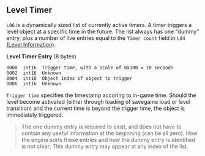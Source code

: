 ## Level Timer

```L06``` is a dynamically sized list of currently active timers. A timer triggers a level object at a specific time in the future.
The list always has one "dummy" entry, plus a number of live entries equal to the ```Timer count``` field in ```L04``` [(Level Information)](mapInformation.md#Level-information).

**Level Timer Entry** (8 bytes)

    0000  int16  Trigger time, with a scale of 0x100 = 10 seconds
    0002  int16  Unknown
    0004  int16  Object index of object to trigger
    0006  int16  Unknown

```Trigger time``` specifies the timestamp accoring to in-game time. Should the level become activated (either through loading of savegame load or level transition) and the current time is beyond the trigger time, the object is immediately triggered.


> The one dummy entry is required to exist, and does not have to contain any useful information at the beginning (can be all zero).
> How the engine sorts these entries and how the dummy entry is identified is not clear; This dummy entry may appear at any index of the list.
